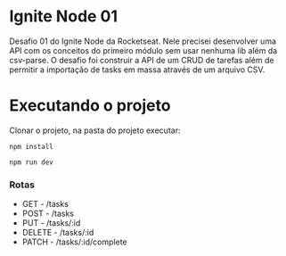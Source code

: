 # Ignite Node 01

Desafio 01 do Ignite Node da Rocketseat. Nele precisei desenvolver uma API com os conceitos do primeiro módulo sem usar nenhuma lib além da csv-parse. 
O desafio foi construir a API de um CRUD de tarefas além de permitir a importação de tasks em massa através de um arquivo CSV.

# Executando o projeto

Clonar o projeto, na pasta do projeto executar:

```
npm install

npm run dev

```

### Rotas

<ul>
  <li>GET - /tasks</li>
  <li>POST - /tasks</li>
  <li>PUT - /tasks/:id</li>
  <li>DELETE - /tasks/:id</li>
  <li>PATCH - /tasks/:id/complete</li>
</ul>
